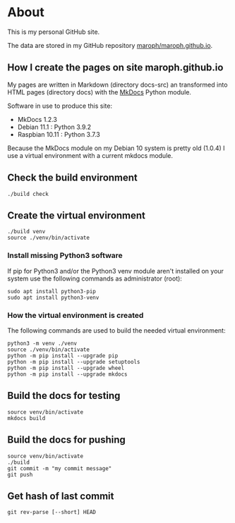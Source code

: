 # About
This is my personal GitHub site.

The data are stored in my GitHub repository 
[maroph/maroph.github.io](https://github.com/maroph/maroph.github.io).

## How I create the pages on site maroph.github.io
My pages are written in Markdown (directory docs-src) an transformed into HTML 
pages (directory docs) with the [MkDocs](https://www.mkdocs.org/) Python module.

Software in use to produce this site:

* MkDocs 1.2.3
* Debian 11.1    : Python 3.9.2
* Raspbian 10.11 : Python 3.7.3

Because the MkDocs module on my Debian 10 system is pretty old (1.0.4) I use a 
virtual environment with a current mkdocs module.

## Check the build environment

    ./build check

## Create the virtual environment

    ./build venv
    source ./venv/bin/activate

### Install missing Python3 software
If pip for Python3 and/or the Python3 venv module aren't installed on your system
use the following commands as administrator (root):

    sudo apt install python3-pip
    sudo apt install python3-venv

### How the virtual environment is created
The following commands are used to build the needed virtual environment:

    python3 -m venv ./venv
    source ./venv/bin/activate
    python -m pip install --upgrade pip
    python -m pip install --upgrade setuptools
    python -m pip install --upgrade wheel
    python -m pip install --upgrade mkdocs

##  Build the docs for testing

    source venv/bin/activate
    mkdocs build

## Build the docs for pushing

    source venv/bin/activate
    ./build
    git commit -m "my commit message"
    git push

## Get hash of last commit

    git rev-parse [--short] HEAD

